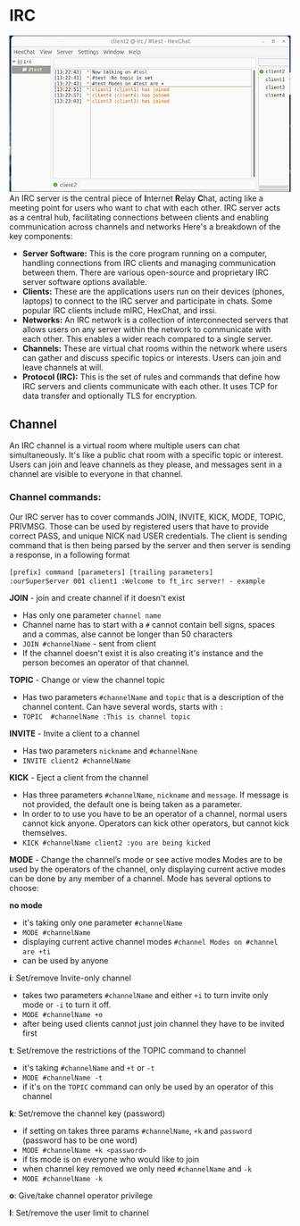 # IRC

![""](HexChat.png)
An IRC server is the central piece of **I**nternet **R**elay **C**hat, acting like a meeting point for users who want to chat with each other. IRC server acts as a central hub, facilitating connections between clients and enabling communication across channels 
and networks Here's a breakdown of the key components:
- **Server Software:** This is the core program running on a computer, handling connections from IRC clients and managing communication between them. There are various open-source and proprietary IRC server software options available.
- **Clients:** These are the applications users run on their devices (phones, laptops) to connect to the IRC server and participate in chats. Some popular IRC clients include mIRC, HexChat, and irssi.
- **Networks:** An IRC network is a collection of interconnected servers that allows users on any server within the network to communicate with each other. This enables a wider reach compared to a single server.
- **Channels:** These are virtual chat rooms within the network where users can gather and discuss specific topics or interests. Users can join and leave channels at will.
- **Protocol (IRC):** This is the set of rules and commands that define how IRC servers and clients communicate with each other. It uses TCP for data transfer and optionally TLS for encryption.

## Channel
An IRC channel is a virtual room where multiple users can chat simultaneously. It's like a public chat room with a specific topic or interest. Users can join and leave channels as they please, and messages sent in a channel are visible to everyone in that channel. 
### Channel commands:
Our IRC server has to cover commands JOIN, INVITE, KICK, MODE, TOPIC, PRIVMSG. Those can be used by registered users that have to provide correct PASS, and unique NICK nad USER credentials.
The client is sending command that is then being parsed by the server and then server is sending a response, in a following format

```
[prefix] command [parameters] [trailing parameters]
:ourSuperServer 001 client1 :Welcome to ft_irc server! - example
```

 **JOIN** - join and create channel if it doesn't exist
  - Has only one parameter `channel name` 
   - Channel name has to start with a `#` cannot contain bell signs, spaces and a commas, alse cannot be longer than 50 characters </br>
   - `JOIN #channelName` - sent from client 
   -  If the channel doesn't exist it is also creating it's instance and the person becomes an operator of that channel.
     
**TOPIC** - Change or view the channel topic 
  
 -  Has two parameters `#channelName` and  `topic` that is a description of the channel content. Can have several words, starts with `:`
 -  `TOPIC  #channelName :This is channel topic`
   
**INVITE** - Invite a client to a channel
  
  - Has two parameters `nickname` and  `#channelNane`
  - `INVITE client2 #channelName`

**KICK** -  Eject a client from the channel
  - Has three parameters `#channelName`, `nickname` and `message`. If message is not provided, the default one is being taken as a parameter.
  - In order to to use you have to be an operator of a channel, normal users cannot kick anyone. Operators can kick other operators, but cannot kick themselves.
  - `KICK #channelName client2 :you are being kicked`

**MODE** - Change the channel’s mode or see active modes
Modes are to be used by the operators of the channel, only displaying current active modes can be done by any member of a channel.
Mode has several options to choose: 

**no mode**
  - it's taking only one parameter `#channelName`
  - `MODE #channelName`
  - displaying current active channel modes `#channel Modes on #channel are +ti`
  - can be used by anyone
    
**i**: Set/remove Invite-only channel
  - takes two parameters `#channelName` and either `+i` to turn invite only mode or `-i` to turn it off.
  - `MODE #channelName +o`
  - after being used clients cannot just join channel they have to be invited first
    
**t**: Set/remove the restrictions of the TOPIC command to channel
  - it's taking `#channelName` and `+t` or `-t`
  - `MODE #channelName -t`
  - if it's on the `TOPIC` command can only be used by an operator of this channel

**k**: Set/remove the channel key (password)
  - if setting on takes three params `#channelName`, `+k` and `password` (password has to be one word)
  - `MODE #channelName +k <password>`
  - if tis mode is on everyone who would like to join 
  - when channel key removed we only need `#channelName` and `-k`
  - `MODE #channelName -k`

**o**: Give/take channel operator privilege

**l**: Set/remove the user limit to channel
    



